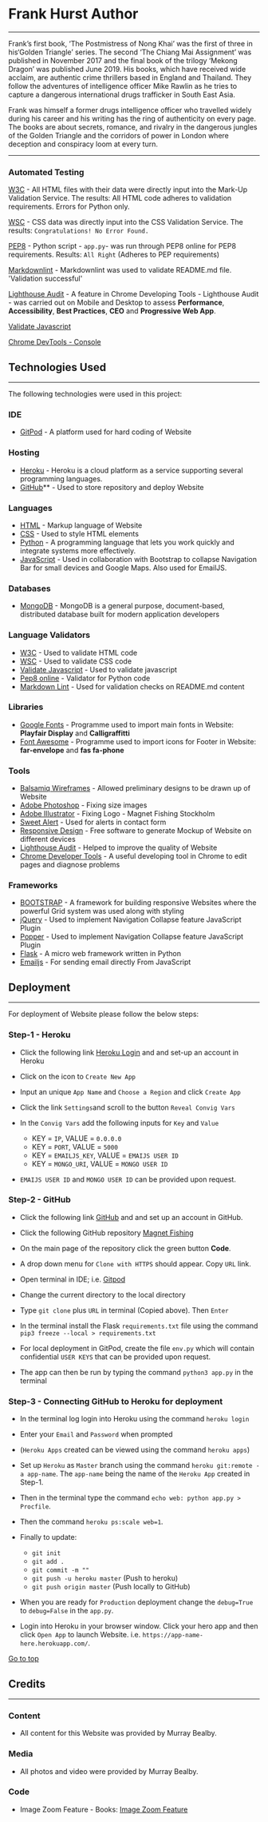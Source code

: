 # Frank Hurst Author

---

Frank’s first book, ‘The Postmistress of Nong Khai’ was the first
of three in his‘Golden Triangle’ series. The second ‘The Chiang
Mai Assignment’ was published in November 2017 and the final book
of the trilogy ‘Mekong Dragon’ was published June 2019. His books,
which have received wide acclaim, are authentic crime thrillers
based in England and Thailand. They follow the adventures of
intelligence officer Mike Rawlin as he tries to capture a dangerous
international drugs trafficker in South East Asia.

Frank was himself a former drugs intelligence officer who
travelled widely during his career and his writing has the ring
of authenticity on every page. The books are about secrets, romance,
and rivalry in the dangerous jungles of the Golden Triangle and the
corridors of power in London where deception and conspiracy loom at
every turn.

---

### Automated Testing

[W3C](https://validator.w3.org/) - All HTML files with their data were directly
    input into the Mark-Up Validation Service.
    The results: All HTML code adheres to validation requirements. Errors for
    Python only.

[WSC](https://jigsaw.w3.org/css-validator/) - CSS data was directly input into
    the CSS Validation Service. The results: `Congratulations! No Error Found.`

[PEP8](http://pep8online.com/) - Python script - `app.py`- was run through PEP8 online
    for PEP8 requirements. Results: `All Right` (Adheres to PEP requirements)

[Markdownlint](https://github.com/Bealby/markdownlint) - Markdownlint was
used to validate README.md file. 'Validation successful'

[Lighthouse Audit](https://developers.google.com/web/tools/lighthouse/) -
A feature in Chrome Developing Tools - Lighthouse Audit - was carried out
on Mobile and Desktop to assess **Performance**, **Accessibility**,
**Best Practices**, **CEO** and **Progressive Web App**.

[Validate Javascript](https://validatejavascript.com/)

[Chrome DevTools - Console](https://developers.google.com/web/tools/chrome-devtools/)

## Technologies Used

---

The following technologies were used in this project:

### IDE

- [GitPod](https://gitpod.io/workspaces/) - A platform used for hard coding
   of Website

### Hosting

- [Heroku](https://id.heroku.com/) - Heroku is a cloud platform as a service
  supporting several programming languages.
- [GitHub](https://github.com/)** - Used to store repository and deploy Website

### Languages

- [HTML](https://en.wikipedia.org/wiki/HTML) - Markup language of Website
- [CSS](https://en.wikipedia.org/wiki/Cascading_Style_Sheets) - Used to style
   HTML elements
- [Python](https://www.python.org/) - A programming language that lets you work
   quickly and integrate systems more effectively.
- [JavaScript](https://www.javascript.com/) - Used in collaboration with
   Bootstrap to collapse Navigation Bar for small devices and Google Maps.
   Also used for EmailJS.

### Databases

- [MongoDB](https://www.mongodb.com/) - MongoDB is a general purpose,
  document-based, distributed database built for modern application developers

### Language Validators

- [W3C](https://validator.w3.org/) - Used to validate HTML code
- [WSC](https://jigsaw.w3.org/css-validator/) - Used to validate CSS code
- [Validate Javascript](https://validatejavascript.com//) - Used to validate
   javascript
- [Pep8 online](http://pep8online.com/) - Validator for Python code
- [Markdown Lint](https://github.com/Bealby/markdownlint) - Used for validation
    checks on README.md content

### Libraries

- [Google Fonts](https://fonts.google.com/) - Programme used to import main
   fonts in Website: **Playfair Display** and **Calligraffitti**
- [Font Awesome](https://fontawesome.com/) - Programme used to import icons
   for Footer in Website: **far-envelope** and **fas fa-phone**

### Tools

- [Balsamiq Wireframes](https://balsamiq.com/wireframes/desktop/) - Allowed
   preliminary designs to be drawn up of Website
- [Adobe Photoshop](https://www.adobe.com//) - Fixing size images
- [Adobe Illustrator](https://www.adobe.com//) - Fixing Logo - Magnet Fishing
  Stockholm
- [Sweet Alert](https://sweetalert.js.org/) - Used for alerts in contact form
- [Responsive Design](http://ami.responsivedesign.is/) - Free software
    to generate Mockup of Website on different devices
- [Lighthouse Audit](https://developers.google.com/web/tools/lighthouse/) -
    Helped to improve the quality of Website
- [Chrome Developer Tools](https://www.google.com/chrome/dev/Google) - A useful
   developing tool in Chrome to edit pages and diagnose problems

### Frameworks

- [BOOTSTRAP](https://getbootstrap.com/) - A framework for building responsive
   Websites where the powerful Grid system was used along with styling
- [jQuery](https://jquery.com/) - Used to implement Navigation Collapse feature
   JavaScript Plugin
- [Popper](https://popper.js.org/) - Used to implement Navigation Collapse
   feature JavaScript Plugin
- [Flask](https://flask.palletsprojects.com/en/1.1.x/) - A micro web framework
   written in Python
- [Emailjs](https://www.emailjs.com/) - For sending email directly From JavaScript

## Deployment

---

For deployment of Website please follow the below steps:

### Step-1 - Heroku

- Click the following link [Heroku Login](https://id.heroku.com/login) and
  and set-up an account in Heroku

- Click on the icon to `Create New App`

- Input an unique `App Name` and `Choose a Region` and click `Create App`

- Click the link `Settings`and scroll to the button `Reveal Convig Vars`

- In the `Convig Vars` add the following inputs for `Key` and `Value`
  - KEY = `IP`, VALUE = `0.0.0.0`
  - KEY = `PORT`, VALUE = `5000`
  - KEY = `EMAILJS_KEY`, VALUE = `EMAIJS USER ID`
  - KEY = `MONGO_URI`, VALUE = `MONGO USER ID`

- `EMAIJS USER ID` and `MONGO USER ID` can be provided upon request.

### Step-2 - GitHub

- Click the following link [GitHub](https://github.com/) and
  and set up an account in GitHub.

- Click the following GitHub repository [Magnet Fishing](https://github.com/Bealby/Milestone-Project-3)

- On the main page of the repository click the green button **Code**.

- A drop down menu for `Clone with HTTPS` should appear. Copy `URL` link.

- Open terminal in IDE; i.e. [Gitpod](https://gitpod.io/)

- Change the current directory to the local directory

- Type `git clone` plus `URL` in terminal (Copied above). Then `Enter`

- In the terminal install the Flask `requirements.txt` file using the
  command `pip3 freeze --local > requirements.txt`

- For local deployment in GitPod, create the file `env.py` which will contain
  confidential `USER KEYS` that can be provided upon request.

- The app can then be run by typing the command `python3 app.py` in the terminal

### Step-3 - Connecting GitHub to Heroku for deployment

- In the terminal log login into Heroku using the command `heroku login`

- Enter your `Email` and `Password` when prompted

- (`Heroku Apps` created can be viewed using the command `heroku apps`)

- Set up `Heroku` as `Master` branch using the command `heroku git:remote -a app-name`.
  The `app-name` being the name of the `Heroku App` created in Step-1.

- Then in the terminal type the command `echo web: python app.py > Procfile`.

- Then the command `heroku ps:scale web=1`.

- Finally to update:
  - `git init`
  - `git add .`
  - `git commit -m ""`
  - `git push -u heroku master` (Push to heroku)
  - `git push origin master` (Push locally to GitHub)

- When you are ready for `Production` deployment change the
  `debug=True` to `debug=False` in the `app.py`.

- Login into Heroku in your browser window. Click your hero app and then click
 `Open App` to launch Website. i.e. `https://app-name-here.herokuapp.com/`.

[Go to top](#contents)

## Credits

---

### Content

- All content for this Website was provided by Murray Bealby.

### Media

- All photos and video were provided by Murray Bealby.

### Code

- Image Zoom Feature - Books:
  [Image Zoom Feature](https://www.w3schools.com/howto/howto_css_modal_images.asp)
